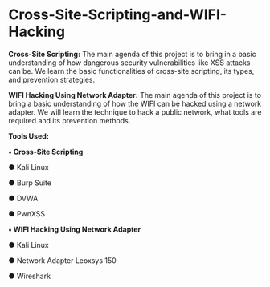# Cross-Site-Scripting-and-WIFI-Hacking
**Cross-Site Scripting:**
	The main agenda of this project is to bring in a basic understanding of how dangerous security vulnerabilities like XSS attacks can be. We learn the basic functionalities of cross-site scripting, its types, and prevention strategies. 

**WIFI Hacking Using Network Adapter:**
	The main agenda of this project is to bring a basic understanding of how the WIFI can be hacked using a network adapter. We will learn the technique to hack a public network, what tools are required and its prevention methods.

**Tools Used:**

**▪	Cross-Site Scripting**

   ●	Kali Linux
 
   ●	Burp Suite
 
   ●	DVWA
 
   ●	PwnXSS
 
**▪	WIFI Hacking Using Network Adapter**

   ●	Kali Linux
 
   ●	Network Adapter Leoxsys 150
 
   ●	Wireshark
